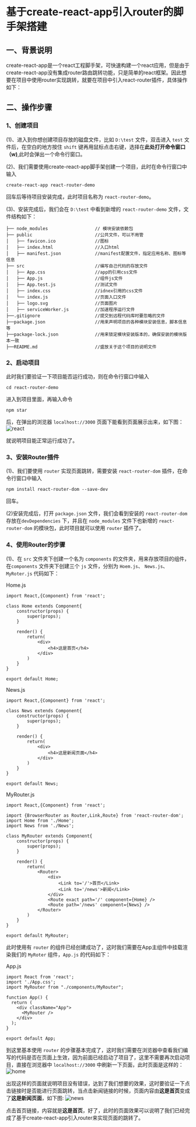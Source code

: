 # 基于create-react-app引入router的脚手架搭建 

## 一、背景说明
create-react-app是一个react工程脚手架，可快速构建一个react应用，但是由于create-react-app没有集成router路由跳转功能，只是简单的react框架。因此想要在项目中使用router实现跳转，就要在项目中引入react-router插件，具体操作如下：

## 二、操作步骤

### 1、创建项目
(1)、进入到你想创建项目存放的磁盘文件，比如 `D:\test` 文件，双击进入 `test` 文件后，在空白的地方按住 `shift` 键再用鼠标点击右键，选择在**此处打开命令窗口（w)**,此时会弹出一个命令行窗口。

(2)、我们需要使用create-react-app脚手架创建一个项目，此时在命令行窗口中输入

`create-react-app react-router-demo`

回车后等待项目安装完成，此时项目名称为 `react-router-demo`。

(3)、安装完成后，我们会在 `D:\test` 中看到新增的 `react-router-demo` 文件，文件结构如下：

	├── node_modules                  // 模块安装依赖包
	├── public                        //公共文件，可以不用管
	│   ├── favicon.ico               //图标
	│   ├── index.html                //入口html
	│   ├── manifest.json             //manifest配置文件，指定应用名称、图标等信息
	├── src 						  //编写自己代码的存放文件
	│   ├── App.css                   //app的引用css文件
	│   ├── App.js					  //组件js文件
	│   ├── App.test.js               //测试文件
	│   ├── index.css                 //idnex引用的css文件
	│   └── index.js				  //页面入口文件
	│   ├── logo.svg                  //页面图片
	│   ├── serviceWorker.js          //加速程序运行文件
	├──.gitignore                     //提交到远程代码库时要忽略的文件
	├──package.json                   //用来声明项目的各种模块安装信息，脚本信息等
	├──package-lock.json              //用来锁定模块安装版本的，确保安装的模块版本一致
	├──README.md					  //盛放关于这个项目的说明文件 

### 2、启动项目
此时我们要验证一下项目能否运行成功，则在命令行窗口中输入

`cd react-router-demo`

进入到项目里面，再输入命令

`npm star`

后，在弹出的浏览器 `localhost://3000` 页面下能看到页面展示出来，如下图：
![react](https://github.com/lijinping2017/react-router-demo/raw/master/docImages/react.jpg)

就说明项目能正常运行成功了。

### 3、安装Router插件
(1)、我们要使用 `router` 实现页面跳转，需要安装 `react-router-dom` 插件，在命令行窗口中输入

`npm install react-router-dom --save-dev`

回车。

(2)安装完成后，打开 `package.json` 文件，我们会看到安装的 `react-router-dom` 存放在`devDependencies` 下，并且在 `node_modules` 文件下也新增的 `react-router-dom` 的模块包，此时项目就可以使用 `router` 插件了。

### 4、使用Router的步骤
(1)、在 `src` 文件夹下创建一个名为 `components` 的文件夹，用来存放项目的组件，在`components` 文件夹下创建三个 `js` 文件，分别为 `Hoem.js`、 `News.js`、 `MyRoter.js` 代码如下：

Home.js

	import React,{Component} from 'react';
	
	class Home extends Component{
		constructor(props) {
			super(props);
		}
	
		render() {
			return(
				<div>
					<h4>这是首页</h4>
				</div>
			)
		}
	}
	
	export default Home;




News.js
	
	import React,{Component} from 'react';
	
	class News extends Component{
		constructor(props) {
			super(props);
		}
	
		render() {
			return(
				<div>
					<h4>这是新闻页面</h4>
				</div>
			)
		}
	}
	
	export default News;




MyRouter.js

	import React,{Component} from 'react';
	
	import {BrowserRouter as Router,Link,Route} from 'react-router-dom';
	import Home from './Home';
	import News from './News';
	
	class MyRouter extends Component{
		constructor(props) {
			super(props);
		}
	
		render() {
			return(
				<Router>
					<div>
						<Link to='/'>首页</Link>
						<Link to='/news'>新闻</Link>
					</div>
					<Route exact path='/' component={Home} />
					<Route path='/news' component={News} />
				</Router>
			)
		}
	}
	
	export default MyRouter;

此时使用有 `router` 的组件已经创建成功了，这时我们需要在App主组件中挂载渲染我们的 `MyRoter` 组件，`App.js` 的代码如下：

	
App.js
	
	import React from 'react';
	import './App.css';
	import MyRouter from "./components/MyRouter";
	
	function App() {
	  return (
	    <div className="App">
	      <MyRouter />
	    </div>
	  );
	}
	
	export default App;


到这里基本使用 `router` 的步骤基本完成了，这时我们需要在浏览器中查看我们编写的代码是否在页面上生效，因为前面已经启动了项目了，这里不需要再次启动项目，直接在浏览器中 `localhost://3000` 中刷新一下页面，此时页面是这样的：
![home](https://github.com/lijinping2017/react-router-demo/raw/master/docImages/home.jpg)

出现这样的页面就说明项目没有错误，达到了我们想要的效果，这时要验证一下点击链接时是否能进行页面跳转，当点击新闻链接的时候，页面内容由**这是首页**变成了**这是新闻页面**，如下图:
![news](https://github.com/lijinping2017/react-router-demo/raw/master/docImages/news.jpg)


点击首页链接，内容就是**这是首页**，好了，此时的页面效果可以说明了我们已经完成了基于create-react-app引入router来实现页面的跳转了。



